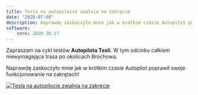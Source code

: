 ```yaml
---
title: Tesla na autopilocie zwalnia na zakręcie
date: "2020-07-08"
description: Naprawdę zaskoczyło mnie jak w krótkim czasie Autopilot poprawił swoje funkcjonowanie na zakrętach!
software:
    core: 2020.20.17
---
```

Zapraszam na cykl testów **Autopilota Tesli**.
W tym odcinku całkiem niewymagająca trasa po okolicach Brochowa.

Naprawdę zaskoczyło mnie jak w krótkim czasie Autopilot poprawił swoje funkcjonowanie na zakrętach!

[![Tesla na autopilocie zwalnia na zakręcie](https://img.youtube.com/vi/SgYXXFEqF9M/0.jpg)](https://www.youtube.com/watch?v=SgYXXFEqF9M)